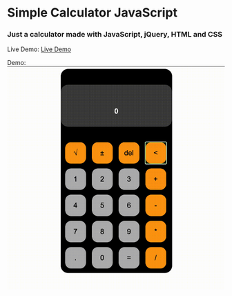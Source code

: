 # Simple Calculator JavaScript

### Just a calculator made with JavaScript, jQuery, HTML and CSS

Live Demo: [Live Demo](https://simplecalculatorjs.000webhostapp.com/)

Demo:
![Alt Text](https://github.com/dennewbie/simpleCalculatorJS/blob/master/demo.gif)
